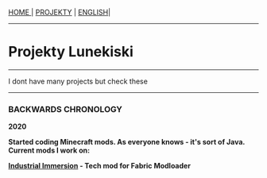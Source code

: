 <p><a href="/pl/index">HOME    </a> | <a href="/pl/projects">    PROJEKTY</a> | <a href="/pl/index">    ENGLISH</a>|</p>

<hr>

<h1>Projekty Lunekiski</h1>
  
 <hr>
 
<p>I dont have many projects but check these</p>

 <hr>
 
<h3>BACKWARDS CHRONOLOGY</h3>
  <p><b>2020<b><p>
  <p>Started coding Minecraft mods. As everyone knows - it's sort of Java. Current mods I work on:</p>
  <p><a href="https://github.com/Vooki/IndImm-Fabric">Industrial Immersion</a> - Tech mod for Fabric Modloader</p>
